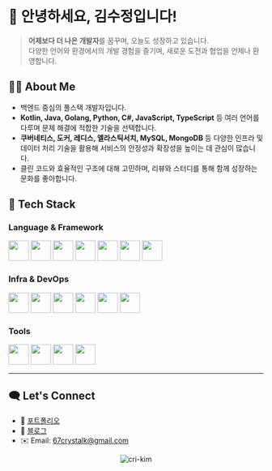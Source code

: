 # 👋 안녕하세요, 김수정입니다!

> **어제보다 더 나은 개발자**를 꿈꾸며, 오늘도 성장하고 있습니다.  
> 다양한 언어와 환경에서의 개발 경험을 즐기며, 새로운 도전과 협업을 언제나 환영합니다.

## 🙋‍♀️ About Me
- 백엔드 중심의 풀스택 개발자입니다.
- **Kotlin, Java, Golang, Python, C#, JavaScript, TypeScript** 등 여러 언어를 다루며 문제 해결에 적합한 기술을 선택합니다.
- **쿠버네티스, 도커, 레디스, 엘라스틱서치, MySQL, MongoDB** 등 다양한 인프라 및 데이터 처리 기술을 활용해 서비스의 안정성과 확장성을 높이는 데 관심이 많습니다.
- 클린 코드와 효율적인 구조에 대해 고민하며, 리뷰와 스터디를 통해 함께 성장하는 문화를 좋아합니다.

## 🚀 Tech Stack

### Language & Framework
<img src="https://cdn.rawgit.com/konpa/devicon/master/icons/kotlin/kotlin-original.svg" width="40"/> <img src="https://cdn.rawgit.com/konpa/devicon/master/icons/java/java-plain.svg" width="40"/> <img src="https://cdn.rawgit.com/konpa/devicon/master/icons/go/go-original.svg" width="40"/> <img src="https://cdn.rawgit.com/konpa/devicon/master/icons/python/python-original.svg" width="40"/> <img src="https://cdn.rawgit.com/konpa/devicon/master/icons/csharp/csharp-original.svg" width="40"/> <img src="https://cdn.rawgit.com/konpa/devicon/master/icons/javascript/javascript-original.svg" width="40"/> <img src="https://cdn.rawgit.com/konpa/devicon/master/icons/typescript/typescript-original.svg" width="40"/>

### Infra & DevOps
<img src="https://cdn.rawgit.com/konpa/devicon/master/icons/docker/docker-original.svg" width="40"/> <img src="https://cdn.rawgit.com/konpa/devicon/master/icons/kubernetes/kubernetes-plain.svg" width="40"/> <img src="https://cdn.rawgit.com/konpa/devicon/master/icons/redis/redis-plain.svg" width="40"/> <img src="https://cdn.rawgit.com/konpa/devicon/master/icons/elasticsearch/elasticsearch-plain.svg" width="40"/> <img src="https://cdn.rawgit.com/konpa/devicon/master/icons/mysql/mysql-original.svg" width="40"/> <img src="https://cdn.rawgit.com/konpa/devicon/master/icons/mongodb/mongodb-original.svg" width="40"/>

### Tools
<img src="https://cdn.rawgit.com/konpa/devicon/master/icons/git/git-original.svg" width="40"/> <img src="https://cdn.rawgit.com/konpa/devicon/master/icons/github/github-original.svg" width="40"/> <img src="https://cdn.rawgit.com/konpa/devicon/master/icons/intellij/intellij-original.svg" width="40"/> <img src="https://cdn.rawgit.com/konpa/devicon/master/icons/vscode/vscode-original.svg" width="40"/>

---

## 🗨️ Let's Connect
- 🧾 [포트폴리오](https://cri-kim.github.io)
- 📝 [블로그](https://67crystalk.tistory.com/)
- ✉️ Email: 67crystalk@gmail.com

<p align="center">
  <img src="https://komarev.com/ghpvc/?username=cri-kim&label=Profile%20views&color=0e75b6&style=flat" alt="cri-kim" />
</p>
